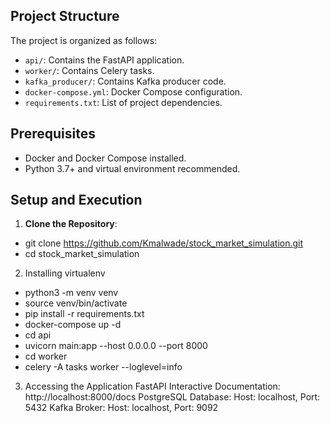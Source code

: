 ## Project Structure

The project is organized as follows:

- `api/`: Contains the FastAPI application.
- `worker/`: Contains Celery tasks.
- `kafka_producer/`: Contains Kafka producer code.
- `docker-compose.yml`: Docker Compose configuration.
- `requirements.txt`: List of project dependencies.

## Prerequisites

- Docker and Docker Compose installed.
- Python 3.7+ and virtual environment recommended.

## Setup and Execution

1. **Clone the Repository**:

- git clone https://github.com/Kmalwade/stock_market_simulation.git
- cd stock_market_simulation

2. Installing virtualenv
- python3 -m venv venv
- source venv/bin/activate
- pip install -r requirements.txt
- docker-compose up -d
- cd api
- uvicorn main:app --host 0.0.0.0 --port 8000
- cd worker
- celery -A tasks worker --loglevel=info

3. Accessing the Application
FastAPI Interactive Documentation: http://localhost:8000/docs
PostgreSQL Database: Host: localhost, Port: 5432
Kafka Broker: Host: localhost, Port: 9092

